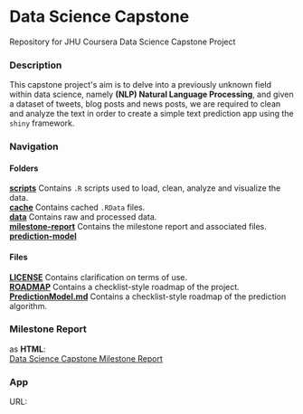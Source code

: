 # Data Science Capstone
Repository for JHU Coursera Data Science Capstone Project  

### Description  
This capstone project's aim is to delve into a previously unknown field within data science, namely **(NLP) Natural Language Processing**, and given a dataset of tweets, blog posts and news posts, we are required to clean and analyze the text in order to create a simple text prediction app using the `shiny` framework.  
  
### Navigation
#### Folders
[__scripts__](https://github.com/ykashou92/DataScienceCapstone/tree/master/scripts) Contains `.R` scripts used to load, clean, analyze and visualize the data.    
[__cache__](https://github.com/ykashou92/DataScienceCapstone/tree/master/cache) Contains cached `.RData` files.  
[__data__](https://github.com/ykashou92/DataScienceCapstone/tree/master/data) Contains raw and processed data.  
[__milestone-report__](https://github.com/ykashou92/DataScienceCapstone/tree/master/milestone-report) Contains the milestone report and associated files.  
[__prediction-model__](https://github.com/ykashou92/DataScienceCapstone/tree/master/prediction-model)

#### Files
[__LICENSE__](https://github.com/ykashou92/DataScienceCapstone/blob/master/LICENSE) Contains clarification on terms of use.  
[__ROADMAP__](https://github.com/ykashou92/DataScienceCapstone/blob/master/ROADMAP.md) Contains a checklist-style roadmap of the project.   
[__PredictionModel.md__](https://github.com/ykashou92/DataScienceCapstone/blob/master/PredictionModel.md) Contains a checklist-style roadmap of the prediction algorithm.  

### Milestone Report  
as **HTML**:  
[Data Science Capstone Milestone Report](http://rpubs.com/ykashou92/DSCapstoneMilestoneReport)
  
### App   
URL:  
  